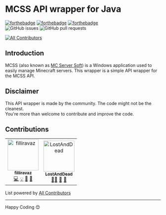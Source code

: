 # MCSS API wrapper for Java

[![forthebadge](https://forthebadge.com/images/badges/fuck-it-ship-it.svg)](https://forthebadge.com) [![forthebadge](https://forthebadge.com/images/badges/made-with-java.svg)](https://forthebadge.com)  [![forthebadge](https://forthebadge.com/images/badges/uses-badges.svg)](https://forthebadge.com)  
![GitHub issues](https://img.shields.io/github/issues/Les-Projects/mcss-api-java?style=for-the-badge)  ![GitHub pull requests](https://img.shields.io/github/issues-pr/Les-Projects/mcss-api-java?label=Pull%20Requests&style=for-the-badge)
<!-- ALL-CONTRIBUTORS-BADGE:START - Do not remove or modify this section -->
[![All Contributors](https://img.shields.io/badge/all_contributors-2-orange.svg?style=flat-square)](#contributors-)
<!-- ALL-CONTRIBUTORS-BADGE:END -->

## Introduction
MCSS (also known as [MC Server Soft](https://mcserversoft.com/)) is a Windows application used to easily manage Minecraft servers.
This wrapper is a simple API wrapper for the MCSS API.

## Disclaimer
This API wrapper is made by the community. The code might not be the cleanest.  
You're more than welcome to contribute and improve the code.

## Contributions
<!-- ALL-CONTRIBUTORS-LIST:START - Do not remove or modify this section -->
<!-- prettier-ignore-start -->
<!-- markdownlint-disable -->
<table>
  <tbody>
    <tr>
      <td align="center"><a href="https://filliravaz.me/ COMING SOON"><img src="https://avatars.githubusercontent.com/u/40716956?v=4?s=100" width="100px;" alt="filliravaz"/><br /><sub><b>filliravaz</b></sub></a><br /><a href="https://github.com/Les-Projects/mcss-api-java/commits?author=vaio2005" title="Code">💻</a> <a href="#example-vaio2005" title="Examples">💡</a> <a href="#ideas-vaio2005" title="Ideas, Planning, & Feedback">🤔</a> <a href="#maintenance-vaio2005" title="Maintenance">🚧</a></td>
      <td align="center"><a href="https://lostanddead.co.uk"><img src="https://avatars.githubusercontent.com/u/39418539?v=4?s=100" width="100px;" alt="LostAndDead"/><br /><sub><b>LostAndDead</b></sub></a><br /><a href="#mentoring-LostAndDead" title="Mentoring">🧑‍🏫</a> <a href="#ideas-LostAndDead" title="Ideas, Planning, & Feedback">🤔</a> <a href="https://github.com/Les-Projects/mcss-api-java/pulls?q=is%3Apr+reviewed-by%3ALostAndDead" title="Reviewed Pull Requests">👀</a></td>
    </tr>
  </tbody>
</table>

<!-- markdownlint-restore -->
<!-- prettier-ignore-end -->

<!-- ALL-CONTRIBUTORS-LIST:END -->
List powered  by [All Contributors](https://allcontributors.org/) 

___
Happy Coding 😊
